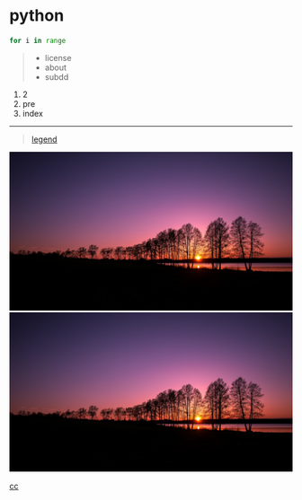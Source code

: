 
# python

```python
for i in range
```

> - license
> - about
> - subdd

1. 2
2. pre
3. index

___

> [legend](https://raw.githubusercontent.com/linx-zhang/blog-img/main/category/1ab22a9abdc7c26061c05ef9697f817d.jpg)

![avatar](https://raw.githubusercontent.com/linx-zhang/blog-img/main/category/1ab22a9abdc7c26061c05ef9697f817d.jpg)
![Alt text](https://raw.githubusercontent.com/linx-zhang/blog-img/main/category/1ab22a9abdc7c26061c05ef9697f817d.jpg)

[cc](../README.md)

